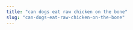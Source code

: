 ```yaml
---
title: "can dogs eat raw chicken on the bone"
slug: "can-dogs-eat-raw-chicken-on-the-bone"
---
```



